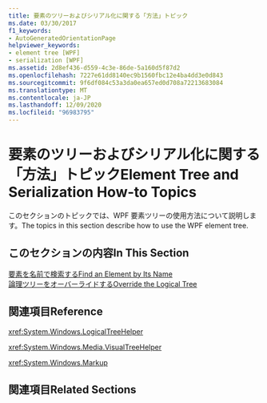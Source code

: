 ```yaml
---
title: 要素のツリーおよびシリアル化に関する「方法」トピック
ms.date: 03/30/2017
f1_keywords:
- AutoGeneratedOrientationPage
helpviewer_keywords:
- element tree [WPF]
- serialization [WPF]
ms.assetid: 2d8ef436-d559-4c3e-86de-5a160d5f87d2
ms.openlocfilehash: 7227e61dd8140ec9b1560fbc12e4ba4dd3e0d843
ms.sourcegitcommit: 9f6df084c53a3da0ea657ed0d708a72213683084
ms.translationtype: MT
ms.contentlocale: ja-JP
ms.lasthandoff: 12/09/2020
ms.locfileid: "96983795"
---
```

# <a name="element-tree-and-serialization-how-to-topics"></a><span data-ttu-id="bc787-102">要素のツリーおよびシリアル化に関する「方法」トピック</span><span class="sxs-lookup"><span data-stu-id="bc787-102">Element Tree and Serialization How-to Topics</span></span>
<span data-ttu-id="bc787-103">このセクションのトピックでは、WPF 要素ツリーの使用方法について説明します。</span><span class="sxs-lookup"><span data-stu-id="bc787-103">The topics in this section describe how to use the WPF element tree.</span></span>  
  
## <a name="in-this-section"></a><span data-ttu-id="bc787-104">このセクションの内容</span><span class="sxs-lookup"><span data-stu-id="bc787-104">In This Section</span></span>  
 [<span data-ttu-id="bc787-105">要素を名前で検索する</span><span class="sxs-lookup"><span data-stu-id="bc787-105">Find an Element by Its Name</span></span>](how-to-find-an-element-by-its-name.md)  
 [<span data-ttu-id="bc787-106">論理ツリーをオーバーライドする</span><span class="sxs-lookup"><span data-stu-id="bc787-106">Override the Logical Tree</span></span>](how-to-override-the-logical-tree.md)  
  
## <a name="reference"></a><span data-ttu-id="bc787-107">関連項目</span><span class="sxs-lookup"><span data-stu-id="bc787-107">Reference</span></span>  
 <xref:System.Windows.LogicalTreeHelper>  
  
 <xref:System.Windows.Media.VisualTreeHelper>  
  
 <xref:System.Windows.Markup>  
  
## <a name="related-sections"></a><span data-ttu-id="bc787-108">関連項目</span><span class="sxs-lookup"><span data-stu-id="bc787-108">Related Sections</span></span>
